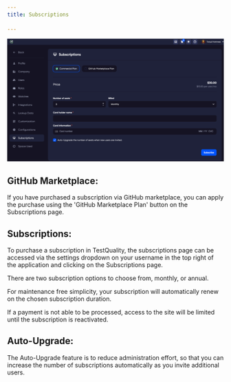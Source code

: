 ```yaml
---
title: Subscriptions

---
```





![img_1.png](img_1.png)

## GitHub Marketplace:

If you have purchased a subscription via GitHub marketplace, you can apply the purchase using the 'GitHub Marketplace Plan' button on the Subscriptions page.

## Subscriptions:

To purchase a subscription in TestQuality, the subscriptions page can be accessed via the settings dropdown on your username in the top right of the application and clicking on the Subscriptions page.

There are two subscription options to choose from, monthly, or annual.

For maintenance free simplicity, your subscription will automatically renew on the chosen subscription duration.

If a payment is not able to be processed, access to the site will be limited until the subscription is reactivated.

## Auto-Upgrade:

The Auto-Upgrade feature is to reduce administration effort, so that you can increase the number of subscriptions automatically as you invite additional users. 